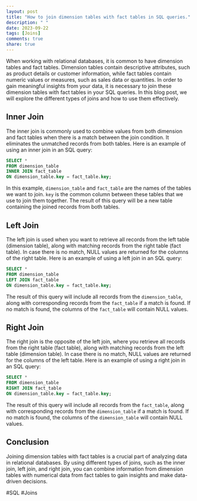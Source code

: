```yaml
---
layout: post
title: "How to join dimension tables with fact tables in SQL queries."
description: " "
date: 2023-09-22
tags: [Joins]
comments: true
share: true
---
```


When working with relational databases, it is common to have dimension tables and fact tables. Dimension tables contain descriptive attributes, such as product details or customer information, while fact tables contain numeric values or measures, such as sales data or quantities. In order to gain meaningful insights from your data, it is necessary to join these dimension tables with fact tables in your SQL queries. In this blog post, we will explore the different types of joins and how to use them effectively.

## Inner Join
The inner join is commonly used to combine values from both dimension and fact tables when there is a match between the join condition. It eliminates the unmatched records from both tables. Here is an example of using an inner join in an SQL query:

```sql
SELECT *
FROM dimension_table
INNER JOIN fact_table
ON dimension_table.key = fact_table.key;
```

In this example, `dimension_table` and `fact_table` are the names of the tables we want to join. `key` is the common column between these tables that we use to join them together. The result of this query will be a new table containing the joined records from both tables.

## Left Join
The left join is used when you want to retrieve all records from the left table (dimension table), along with matching records from the right table (fact table). In case there is no match, NULL values are returned for the columns of the right table. Here is an example of using a left join in an SQL query:

```sql
SELECT *
FROM dimension_table
LEFT JOIN fact_table
ON dimension_table.key = fact_table.key;
```

The result of this query will include all records from the `dimension_table`, along with corresponding records from the `fact_table` if a match is found. If no match is found, the columns of the `fact_table` will contain NULL values.

## Right Join
The right join is the opposite of the left join, where you retrieve all records from the right table (fact table), along with matching records from the left table (dimension table). In case there is no match, NULL values are returned for the columns of the left table. Here is an example of using a right join in an SQL query:

```sql
SELECT *
FROM dimension_table
RIGHT JOIN fact_table
ON dimension_table.key = fact_table.key;
```

The result of this query will include all records from the `fact_table`, along with corresponding records from the `dimension_table` if a match is found. If no match is found, the columns of the `dimension_table` will contain NULL values.

## Conclusion
Joining dimension tables with fact tables is a crucial part of analyzing data in relational databases. By using different types of joins, such as the inner join, left join, and right join, you can combine information from dimension tables with numerical data from fact tables to gain insights and make data-driven decisions.

#SQL #Joins